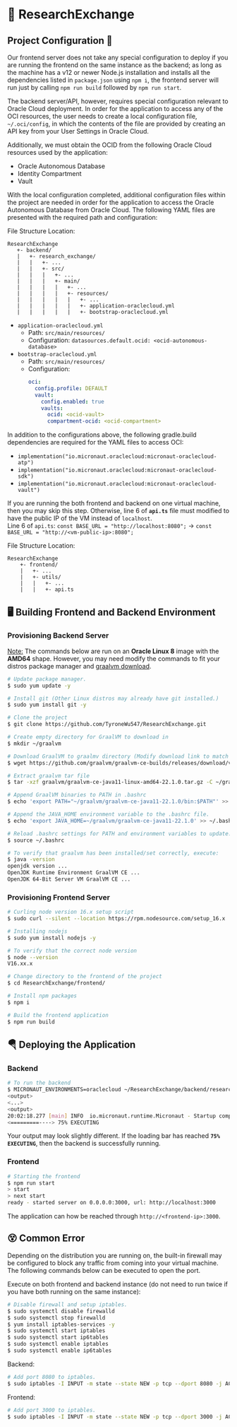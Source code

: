 # 🔬 ResearchExchange

## Project Configuration 🚧

Our frontend server does not take any special configuration to deploy if you are running the frontend on the same instance as the backend; as long as the machine has a v12 or newer Node.js installation and installs all the dependencies listed in `package.json` using `npm i`, the frontend server will run just by calling `npm run build` followed by `npm run start`. 
 
The backend server/API, however, requires special configuration relevant to Oracle Cloud deployment. In order for the application to access any of the OCI resources, the user needs to create a local configuration file, `~/.oci/config`, in which the contents of the file are provided by creating an API key from your User Settings in Oracle Cloud.

Additionally, we must obtain the OCID from the following Oracle Cloud resources used by the application:
 
- Oracle Autonomous Database
- Identity Compartment
- Vault
 
With the local configuration completed, additional configuration files within the project are needed in order for the application to access the Oracle Autonomous Database from Oracle Cloud. The following YAML files are presented with the required path and configuration:
 
File Structure Location: 
```
ResearchExchange
   +- backend/
   |   +- research_exchange/
   |   |   +- ...
   |   |   +- src/
   |   |   |   +- ...
   |   |   |   +- main/
   |   |   |   |   +- ...
   |   |   |   |   +- resources/
   |   |   |   |   |   +- ...
   |   |   |   |   |   +- application-oraclecloud.yml
   |   |   |   |   |   +- bootstrap-oraclecloud.yml
```
 
- `application-oraclecloud.yml`
  - Path: `src/main/resources/`
  - Configuration: `datasources.default.ocid: <ocid-autonomous-database>`
- `bootstrap-oraclecloud.yml`
  - Path: `src/main/resources/`
  - Configuration:
    ```yaml
    oci:
      config.profile: DEFAULT
      vault:
        config.enabled: true
        vaults:
          ocid: <ocid-vault>
          compartment-ocid: <ocid-compartment>
    ```
 
In addition to the configurations above, the following gradle.build dependencies are required for the YAML files to access OCI:

- `implementation("io.micronaut.oraclecloud:micronaut-oraclecloud-atp")`
- `implementation("io.micronaut.oraclecloud:micronaut-oraclecloud-sdk")`
- `implementation("io.micronaut.oraclecloud:micronaut-oraclecloud-vault")`

If you are running the both frontend and backend on one virtual machine, then you may skip this step. Otherwise, line 6 of **`api.ts`** file must modified to have the public IP of the VM instead of `localhost`.  
Line 6 of `api.ts`: `const BASE_URL = "http://localhost:8080";` -> `const BASE_URL = "http://<vm-public-ip>:8080";`

File Structure Location: 
```
ResearchExchange
    +- frontend/
    |   +- ...
    |   +- utils/
    |   |   +- ...
    |   |   +- api.ts
```

## 🖥️ Building Frontend and Backend Environment

### Provisioning Backend Server 

<ins>Note:</ins> The commands below are run on an **Oracle Linux 8** image with the **AMD64** shape. However, you may need modify the commands to fit your distros package manager and [graalvm download](https://github.com/graalvm/graalvm-ce-builds/releases). 

```bash
# Update package manager.
$ sudo yum update -y

# Install git (Other Linux distros may already have git installed.)
$ sudo yum install git -y

# Clone the project
$ git clone https://github.com/TyroneWu547/ResearchExchange.git

# Create empty directory for GraalVM to download in
$ mkdir ~/graalvm

# Download GraalVM to graalmv directory (Modify download link to match your distribution [here](https://github.com/graalvm/graalvm-ce-builds/releases).)
$ wget https://github.com/graalvm/graalvm-ce-builds/releases/download/vm-22.1.0/graalvm-ce-java11-linux-amd64-22.1.0.tar.gz -P ~/graalvm/

# Extract graalvm tar file
$ tar -xzf graalvm/graalvm-ce-java11-linux-amd64-22.1.0.tar.gz -C ~/graalvm/

# Append GraalVM binaries to PATH in .bashrc
$ echo 'export PATH="~/graalvm/graalvm-ce-java11-22.1.0/bin:$PATH"' >> ~/.bashrc

# Append the JAVA_HOME environment variable to the .bashrc file.
$ echo 'export JAVA_HOME=~/graalvm/graalvm-ce-java11-22.1.0' >> ~/.bashrc

# Reload .bashrc settings for PATH and environment variables to update.
$ source ~/.bashrc

# To verify that graalvm has been installed/set correctly, execute: 
$ java -version
openjdk version ...
OpenJDK Runtime Environment GraalVM CE ...
OpenJDK 64-Bit Server VM GraalVM CE ...
```

### Provisioning Frontend Server

```bash
# Curling node version 16.x setup script
$ sudo curl --silent --location https://rpm.nodesource.com/setup_16.x | sudo bash -

# Installing nodejs
$ sudo yum install nodejs -y

# To verify that the correct node version
$ node --version
V16.xx.x

# Change directory to the frontend of the project
$ cd ResearchExchange/frontend/

# Install npm packages
$ npm i

# Build the frontend application
$ npm run build
```

## 🪂 Deploying the Application 

### Backend

```bash
# To run the backend
$ MICRONAUT_ENVIRONMENTS=oraclecloud ~/ResearchExchange/backend/research_exchange/gradlew run
<output>
<...>
<output>
20:02:18.277 [main] INFO  io.micronaut.runtime.Micronaut - Startup completed in 10882ms. Server Running: http://deployment-test:8080
<=========----> 75% EXECUTING
```

Your output may look slightly different. If the loading bar has reached **`75% EXECUTING`**, then the backend is successfully running. 

### Frontend

```bash
# Starting the frontend
$ npm run start
> start
> next start
ready - started server on 0.0.0.0:3000, url: http://localhost:3000
```

The application can how be reached through `http://<frontend-ip>:3000`.

## 😵‍ Common Error

Depending on the distribution you are running on, the built-in firewall may be configured to block any traffic from coming into your virtual machine. The following commands below can be executed to open the port.

Execute on both frontend and backend instance (do not need to run twice if you have both running on the same instance):
```bash
# Disable firewall and setup iptables. 
$ sudo systemctl disable firewalld
$ sudo systemctl stop firewalld
$ yum install iptables-services -y
$ sudo systemctl start iptables
$ sudo systemctl start ip6tables
$ sudo systemctl enable iptables
$ sudo systemctl enable ip6tables
```

Backend:
```bash
# Add port 8080 to iptables.
$ sudo iptables -I INPUT -m state --state NEW -p tcp --dport 8080 -j ACCEPT
```

Frontend: 
```bash
# Add port 3000 to iptables.
$ sudo iptables -I INPUT -m state --state NEW -p tcp --dport 3000 -j ACCEPT
```
